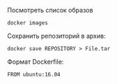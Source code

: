 Посмотреть список образов  
```
docker images
```

Сохранить репозиторий в архив:
```
docker save REPOSITORY > File.tar
```



Формат Dockerfile:
```
FROM ubuntu:16.04  


```
